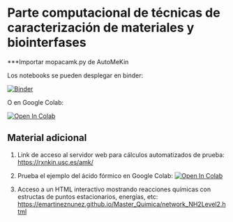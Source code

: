 # Parte computacional de técnicas de caracterización de materiales y biointerfases

***Importar mopacamk.py de AutoMeKin


Los notebooks se pueden desplegar en binder:

[![Binder](https://mybinder.org/badge_logo.svg)](https://mybinder.org/v2/gh/emartineznunez/Master_Quimica/master)

O en Google Colab:

[![Open In Colab](https://colab.research.google.com/assets/colab-badge.svg)](https://colab.research.google.com/github/emartineznunez/Master_Quimica/blob/master/Google_colab/google_colab.ipynb)

## Material adicional

1. Link de acceso al servidor web para cálculos automatizados de prueba: https://rxnkin.usc.es/amk/
2. Prueba el ejemplo del ácido fórmico en Google Colab: 
[![Open In Colab](https://colab.research.google.com/assets/colab-badge.svg)](https://colab.research.google.com/github/emartineznunez/AutoMeKin/blob/master/AutoMeKin.ipynb)

3. Acceso a un HTML interactivo mostrando reacciones químicas con estructas de puntos estacionarios, energías, etc:
https://emartineznunez.github.io/Master_Quimica/network_NH2Level2.html
